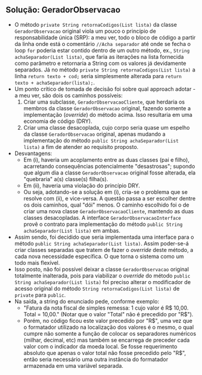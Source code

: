 ## Solução: GeradorObservacao
* O método `private String retornaCodigos(List lista)` da classe `GeradorObservacao` original viola um pouco o princípio de responsabilidade única (SRP): a meu ver, todo o bloco de código a partir da linha onde está o comentário `//Acha separador` até onde se fecha o loop `for` poderia estar contido dentro de um outro método, ex., `String achaSeparador(List lista)`, que faria as iterações na lista fornecida como parâmetro e retornaria a String com os valores já devidamente separados. Já no método `private String retornaCodigos(List lista)` a linha `return texto + cod;` seria simplesmente alterada para `return texto + achaSeparador(lista);`.
* Um ponto crítico de tomada de decisão foi sobre qual approach adotar - a meu ver, são dois os caminhos possíveis:
    1. Criar uma subclasse, `GeradorObservacaoCliente`, que herdaria os membros da classe `GeradorObservacao` original, fazendo somente a implementação (_override_) do método acima. Isso resultaria em uma economia de código (DRY).
    1. Criar uma classe desacoplada, cujo corpo seria quase um espelho da classe `GeradorObservacao` original, apenas mudando a implementação do método `public String achaSeparador(List lista)` a fim de atender ao requisito proposto.
* Desvantagens:
    * Em (i), haveria um acoplamento entre as duas classes (pai e filho), acarretando consequências potencialmente "desastrosas"; supondo que algum dia a classe `GeradorObservacao` original fosse alterada, ela "quebraria" a(s) classe(s) filha(s).
    * Em (ii), haveria uma violação do princípio DRY.
    * Ou seja, adotando-se a solução em (i), cria-se o problema que se resolve com (ii), e vice-versa. A questão passa a ser escolher dentre os dois caminhos, qual "dói" menos. O caminho escolhido foi o de criar uma nova classe `GeradorObservacaoCliente`, mantendo as duas classes desacopladas. A interface `GeradorObservacaoInterface` provê o contrato para implementação do método `public String achaSeparador(List lista)` em ambas.
* Assim sendo, foi decidido que seria implementada uma interface para o método `public String achaSeparador(List lista)`. Assim poder-se-á criar classes separadas que tratem de fazer o _override_ deste método, a cada nova necessidade específica. O que torna o sistema como um todo mais flexível.
* Isso posto, não foi possível deixar a classe `GeradorObservacao` original totalmente inalterada, pois para viabilizar o _override_ do método `public String achaSeparador(List lista)` foi preciso alterar o modificador de acesso original do método `String retornaCodigos(List lista)` de `private` para `public`.
* Na saída, a string do enunciado pede, conforme exemplo:
    * "Fatura da nota fiscal de simples remessa: 1 cujo valor é R$ 10,00. Total = 10,00."
(Notar que o valor "Total" não é precedido por "R$").
    * Porém, no código ficou este valor precedido por "R$", uma vez que o formatador utilizado na localização dos valores é o mesmo, o qual cumpre não somente a função de colocar os separadores numéricos (milhar, decimal, etc) mas também se encarrega de preceder cada valor com o indicador da moeda local. Se fosse requerimento absoluto que apenas o valor total não fosse precedido pelo "R$", então seria necessário uma outra instância do formatador armazenada em uma variável separada.
